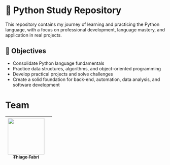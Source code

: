 # 🐍 Python Study Repository

This repository contains my journey of learning and practicing the Python language, with a focus on professional development, language mastery, and application in real projects.

## 🚀 Objectives

- Consolidate Python language fundamentals
- Practice data structures, algorithms, and object-oriented programming
- Develop practical projects and solve challenges
- Create a solid foundation for back-end, automation, data analysis, and software development

# Team

 | [<img loading="lazy" src="https://avatars.githubusercontent.com/u/202474042?s=400&u=a642f24f6cd43cb635e42bd9a9c57a9099ffb54a&v=4" width=115><br><sub> Thiago Fabri </sub>](https://github.com/TllFabri) |   |
| :---: | :---: |
